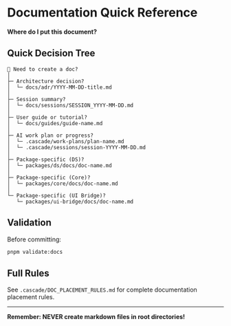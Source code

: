 # Documentation Quick Reference

**Where do I put this document?**

## Quick Decision Tree

```
📄 Need to create a doc?
│
├─ Architecture decision?
│  └─ docs/adr/YYYY-MM-DD-title.md
│
├─ Session summary?
│  └─ docs/sessions/SESSION_YYYY-MM-DD.md
│
├─ User guide or tutorial?
│  └─ docs/guides/guide-name.md
│
├─ AI work plan or progress?
│  └─ .cascade/work-plans/plan-name.md
│  └─ .cascade/sessions/session-YYYY-MM-DD.md
│
├─ Package-specific (DS)?
│  └─ packages/ds/docs/doc-name.md
│
├─ Package-specific (Core)?
│  └─ packages/core/docs/doc-name.md
│
└─ Package-specific (UI Bridge)?
   └─ packages/ui-bridge/docs/doc-name.md
```

## Validation

Before committing:
```bash
pnpm validate:docs
```

## Full Rules

See `.cascade/DOC_PLACEMENT_RULES.md` for complete documentation placement rules.

---

**Remember: NEVER create markdown files in root directories!**
